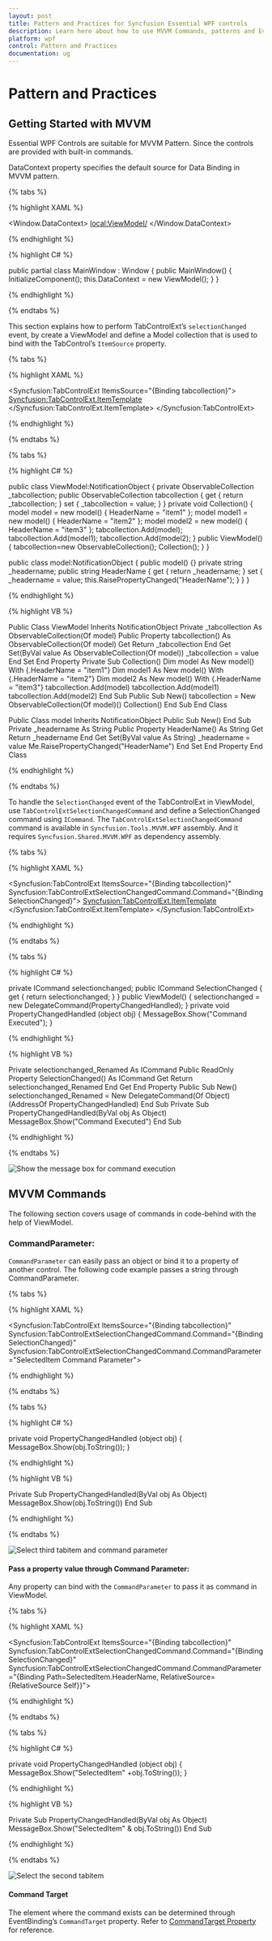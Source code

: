 ```yaml
---
layout: post
title: Pattern and Practices for Syncfusion Essential WPF controls
description: Learn here about how to use MVVM Commands, patterns and Events of the Syncfusion Essential WPF controls
platform: wpf
control: Pattern and Practices
documentation: ug
---
```

# Pattern and Practices

## Getting Started with MVVM

Essential WPF Controls are suitable for MVVM Pattern. Since the controls are provided with built-in commands. 

DataContext property specifies the default source for Data Binding in MVVM pattern.

{% tabs %}

{% highlight XAML %}

<Window.DataContext>
    <local:ViewModel/>
</Window.DataContext> 

{% endhighlight %}

{% highlight C# %}

public partial class MainWindow : Window
{
    public MainWindow()
    {
        InitializeComponent();
        this.DataContext = new ViewModel();
    }
}

{% endhighlight %}

{% endtabs %}

This section explains how to perform TabControlExt’s `selectionChanged` event, by create a ViewModel and define a Model collection that is used to bind with the TabControl’s `ItemSource` property.


{% tabs %}

{% highlight XAML %}

<Syncfusion:TabControlExt ItemsSource="{Binding tabcollection}">
	<Syncfusion:TabControlExt.ItemTemplate>
		<DataTemplate>
			<TextBlock  Text="{Binding HeaderName}"></TextBlock>
		</DataTemplate>
	</Syncfusion:TabControlExt.ItemTemplate>
</Syncfusion:TabControlExt>

{% endhighlight %}

{% endtabs %}

{% tabs %}

{% highlight C# %}

public class ViewModel:NotificationObject
{
	private ObservableCollection<model> _tabcollection;
	public ObservableCollection<model> tabcollection
	{
		get
		{
			return _tabcollection;
		}
		set
		{
			_tabcollection = value;
		}
	}
	private void Collection()
	{
		model model = new model()
		{
			HeaderName = "item1"
		};
		model model1 = new model()
		{
			HeaderName = "item2"
		};
		model model2 = new model()
		{
			HeaderName = "item3"
		};
		tabcollection.Add(model);
		tabcollection.Add(model1);
		tabcollection.Add(model2);
	}
	public ViewModel()
	{
		tabcollection=new ObservableCollection<model>();
		Collection();
	}
}

public class model:NotificationObject
{
	public model() {}
	private string _headername;
	public string HeaderName
	{
		get
		{
			return _headername;
		}
		set
		{
			_headername = value;
			this.RaisePropertyChanged("HeaderName");
		}
	}
}

{% endhighlight %}

{% highlight VB %}

Public Class ViewModel
	Inherits NotificationObject
	Private _tabcollection As ObservableCollection(Of model)
	Public Property tabcollection() As ObservableCollection(Of model)
		Get
			Return _tabcollection
		End Get
		Set(ByVal value As ObservableCollection(Of model))
			_tabcollection = value
		End Set
	End Property
	Private Sub Collection()
		Dim model As New model() With {.HeaderName = "item1"}
		Dim model1 As New model() With {.HeaderName = "item2"}
		Dim model2 As New model() With {.HeaderName = "item3"}
		tabcollection.Add(model)
		tabcollection.Add(model1)
		tabcollection.Add(model2)
	End Sub
	Public Sub New()
		tabcollection = New ObservableCollection(Of model)()
		Collection()
	End Sub
End Class

Public Class model
	Inherits NotificationObject
	Public Sub New()
	End Sub
	Private _headername As String
	Public Property HeaderName() As String
		Get
			Return _headername
		End Get
		Set(ByVal value As String)
			_headername = value
			Me.RaisePropertyChanged("HeaderName")
		End Set
	End Property
End Class

{% endhighlight %}

{% endtabs %}

To handle the `SelectionChanged` event of the TabControlExt in ViewModel, use `TabControlExtSelectionChangedCommand` and define a SelectionChanged command using `ICommand`. 
The `TabControlExtSelectionChangedCommand` command is available in `Syncfusion.Tools.MVVM.WPF` assembly. And it requires `Syncfusion.Shared.MVVM.WPF` as dependency assembly.  

{% tabs %}

{% highlight XAML %}

<Syncfusion:TabControlExt ItemsSource="{Binding tabcollection}"
                          Syncfusion:TabControlExtSelectionChangedCommand.Command="{Binding SelectionChanged}">
	<Syncfusion:TabControlExt.ItemTemplate>
		<DataTemplate>
			<TextBlock  Text="{Binding HeaderName}"/>
		</DataTemplate>
	</Syncfusion:TabControlExt.ItemTemplate>
</Syncfusion:TabControlExt>

{% endhighlight %}

{% endtabs %}


{% tabs %}

{% highlight C# %}

private ICommand selectionchanged;
public ICommand SelectionChanged
{
    get
	{
		return selectionchanged;
	}
}
public ViewModel()
{
	selectionchanged = new DelegateCommand<object>(PropertyChangedHandled);
}
private void PropertyChangedHandled (object obj)
{
	MessageBox.Show("Command Executed");
}

{% endhighlight %}

{% highlight VB %}

Private selectionchanged_Renamed As ICommand
Public ReadOnly Property SelectionChanged() As ICommand
	Get
		Return selectionchanged_Renamed
	End Get
End Property
Public Sub New()
	selectionchanged_Renamed = New DelegateCommand(Of Object)(AddressOf PropertyChangedHandled)
End Sub
Private Sub PropertyChangedHandled(ByVal obj As Object)
	MessageBox.Show("Command Executed")
End Sub 

{% endhighlight %}

{% endtabs %}

![Show the message box for command execution](MVVM_images/MVVM_img1.jpeg)


## MVVM Commands

The following section covers usage of commands in code-behind with the help of ViewModel.

### CommandParameter:

`CommandParameter` can easily pass an object or bind it to a property of another control. The following code example passes a string through CommandParameter.


{% tabs %}

{% highlight XAML %}

<Syncfusion:TabControlExt ItemsSource="{Binding tabcollection}"
            Syncfusion:TabControlExtSelectionChangedCommand.Command="{Binding SelectionChanged}"
			Syncfusion:TabControlExtSelectionChangedCommand.CommandParameter="SelectedItem Command Parameter">

{% endhighlight %}

{% endtabs %}


{% tabs %}

{% highlight C# %}

private void PropertyChangedHandled (object obj)
{
	MessageBox.Show(obj.ToString());
}

{% endhighlight %}

{% highlight VB %}

Private Sub PropertyChangedHandled(ByVal obj As Object)
	MessageBox.Show(obj.ToString())
End Sub

{% endhighlight %}

{% endtabs %}

![Select third tabitem and command parameter](MVVM_images/MVVM_img2.jpeg)


#### Pass a property value through Command Parameter:

Any property can bind with the `CommandParameter` to pass it as command in ViewModel.

{% tabs %}

{% highlight XAML %}

<Syncfusion:TabControlExt ItemsSource="{Binding tabcollection}"
            Syncfusion:TabControlExtSelectionChangedCommand.Command="{Binding SelectionChanged}"
			Syncfusion:TabControlExtSelectionChangedCommand.CommandParameter="{Binding Path=SelectedItem.HeaderName,
			RelativeSource={RelativeSource Self}}">


{% endhighlight %}

{% endtabs %}

{% tabs %}

{% highlight C# %}

private void PropertyChangedHandled (object obj)
{
	MessageBox.Show("SelectedItem" +obj.ToString());
}

{% endhighlight %}

{% highlight VB %}

Private Sub PropertyChangedHandled(ByVal obj As Object)
	MessageBox.Show("SelectedItem" & obj.ToString())
End Sub 

{% endhighlight %}

{% endtabs %}

![Select the second tabitem](MVVM_images/MVVM_img3.jpeg)

#### Command Target

The element where the command exists can be determined through EventBinding’s `CommandTarget` property. Refer to [CommandTarget Property](http://msdn.microsoft.com/en-us/library/system.windows.input.icommandsource.commandtarget%28v=vs.110%29.aspx) for reference.

